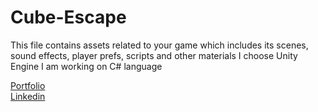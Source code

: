 # Cube-Escape
This file contains assets related to your game which includes  its scenes, sound effects, player prefs, scripts and other materials
I choose Unity Engine 
I am working on C# language

[Portfolio](https://bilalhere.dorik.io/)
<br>
[Linkedin](https://www.linkedin.com/in/bilal-shahid-109490270/)
